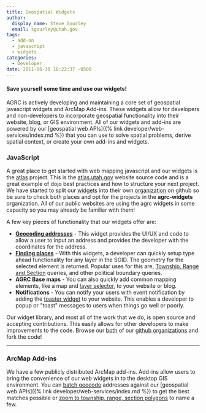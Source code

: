 ```yaml
---
title: Geospatial Widgets
author:
  display_name: Steve Gourley
  email: sgourley@utah.gov
tags:
  - add-on
  - javascript
  - widgets
categories:
  - Developer
date: 2011-06-30 18:22:37 -0500
---
```

#### Save yourself some time and use our widgets!

<i class="fas fa-2x fa-fw fa-terminal"></i> AGRC is actively developing and maintaining a core set of geospatial javascript widgets and ArcMap Add-ins. These widgets allow for developers and non-developers to incorporate geospatial functionality into their website, blog, or GIS environment. All of our widgets and add-ins are powered by our [geospatial web APIs]({% link developer/web-services/index.md %}) that you can use to solve spatial problems, derive spatial context, or create your own add-ins and widgets.

### JavaScript

A great place to get started with web mapping javascript and our widgets is the [atlas](https://github.com/agrc/AGRCJavaScriptProjectBoilerPlate) project. This is the [atlas.utah.gov](https://atlas.utah.gov) website source code and is a great example of dojo best practices and how to structure your next project. We have started to split our [widgets](https://github.com/agrc/agrc.widgets) into their own [organization](https://github.com/agrc-widgets) on github so be sure to check both places and opt for the projects in the **agrc-widgets** organization. All of our public websites are using the agrc widgets in some capacity so you may already be familiar with them!

A few key pieces of functionality that our widgets offer are:

 - [**Geocoding addresses**](https://github.com/agrc-widgets/dart-board) - This widget provides the UI/UX and code to allow a user to input an address and provides the developer with the coordinates for the address.
 - [**Finding places**](https://github.com/agrc-widgets/sherlock) - With this widgets, a developer can quickly setup type ahead functionality for any layer in the SGID. The geometry for the selected element is returned. Popular uses for this are, [Township, Range and Section](https://github.com/agrc/agrc.widgets/blob/master/widgets/locate/TRSsearch.js) queries, and other political boundary queries.
 - **AGRC Base maps** - You can also quickly add common mapping elements, like a map and [layer selector](https://github.com/agrc-widgets/layer-selector), to your website or blog.
 - **Notifications** - You can notify your users with event notification by adding the [toaster widget](https://github.com/agrc-widgets/layer-selector) to your website. This enables a developer to popup or "toast" messages to users when things go well or poorly.

Our widget library, and most all of the work that we do, is open source and accepting contributions. This easily allows for other developers to make improvements to the code. Browse our [both](https://github.com/agrc) of our [github organizations](https://github.com/agrc-widgets) and fork the code!

<hr class="divider"/>

### ArcMap Add-ins

We have a few publicly distributed ArcMap add-ins. Add-ins allow users to bring the convenience of our web widgets in to the desktop GIS environment. You can [batch geocode](https://github.com/agrc/geocoding-addin) addresses against our [geospatial web APIs]({% link developer/web-services/index.md %}) to get the best matches possible or [zoom to township, range, section polygons](https://github.com/agrc/trs-zoom-addin) to name a few.
